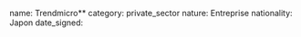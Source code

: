 name: Trendmicro**
category: private_sector
nature:  Entreprise
nationality: Japon
date_signed:
    
